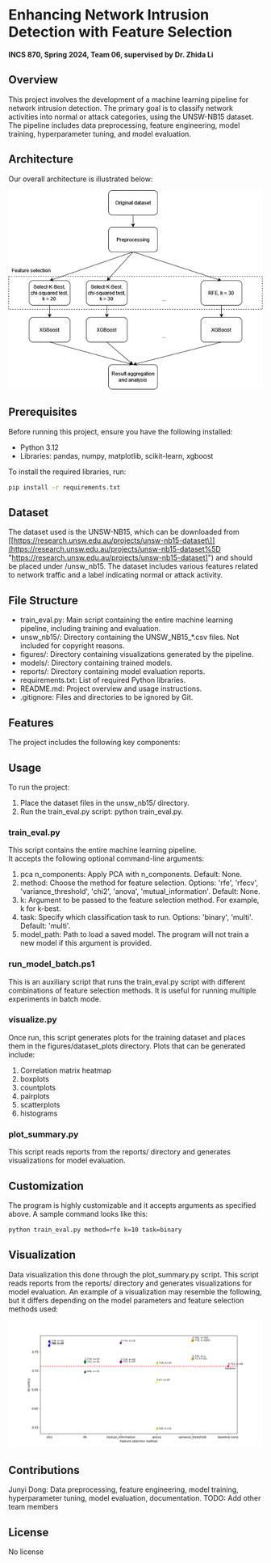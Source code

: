 # Enhancing Network Intrusion Detection with Feature Selection
__INCS 870, Spring 2024, Team 06, supervised by Dr. Zhida Li__

## Overview

This project involves the development of a machine learning pipeline for network intrusion detection. The primary goal is to classify network activities into normal or attack categories, using the UNSW-NB15 dataset. The pipeline includes data preprocessing, feature engineering, model training, hyperparameter tuning, and model evaluation.

## Architecture

Our overall architecture is illustrated below:

![Architecture](/diagrams/architecture.drawio.png)

## Prerequisites

Before running this project, ensure you have the following installed:

- Python 3.12
- Libraries: pandas, numpy, matplotlib, scikit-learn, xgboost

To install the required libraries, run:

```bash
pip install -r requirements.txt
```

## Dataset

The dataset used is the UNSW-NB15, which can be downloaded from \[[https://research.unsw.edu.au/projects/unsw-nb15-dataset\]](https://research.unsw.edu.au/projects/unsw-nb15-dataset%5D "https://research.unsw.edu.au/projects/unsw-nb15-dataset]") and should be placed under /unsw_nb15. The dataset includes various features related to network traffic and a label indicating normal or attack activity.

## File Structure

- train\_eval.py: Main script containing the entire machine learning pipeline, including training and evaluation.
- unsw\_nb15/: Directory containing the UNSW\_NB15\_\*.csv files. Not included for copyright reasons.
- figures/: Directory containing visualizations generated by the pipeline.
- models/: Directory containing trained models.
- reports/: Directory containing model evaluation reports.
- requirements.txt: List of required Python libraries.
- README.md: Project overview and usage instructions.
- .gitignore: Files and directories to be ignored by Git.

## Features

The project includes the following key components:

## Usage

To run the project:

1.  Place the dataset files in the unsw\_nb15/ directory.
2.  Run the train\_eval.py script: python train\_eval.py.

### train\_eval.py

This script contains the entire machine learning pipeline.  
It accepts the following optional command-line arguments:

1.  pca n\_components: Apply PCA with n\_components. Default: None.
2.  method: Choose the method for feature selection. Options: 'rfe', 'rfecv', 'variance\_threshold', 'chi2', 'anova', 'mutual\_information'. Default: None.
3.  k: Argument to be passed to the feature selection method. For example, k for k-best.
4.  task: Specify which classification task to run. Options: 'binary', 'multi'. Default: 'multi'.
5.  model\_path: Path to load a saved model. The program will not train a new model if this argument is provided.

### run\_model\_batch.ps1

This is an auxiliary script that runs the train\_eval.py script with different combinations of feature selection methods. It is useful for running multiple experiments in batch mode.

### visualize.py

Once run, this script generates plots for the training dataset and places them in the figures/dataset\_plots directory. Plots that can be generated include:

1.  Correlation matrix heatmap
2.  boxplots
3.  countplots
4.  pairplots
5.  scatterplots
6.  histograms

### plot\_summary.py

This script reads reports from the reports/ directory and generates visualizations for model evaluation.

## Customization

The program is highly customizable and it accepts arguments as specified above. A sample command looks like this:

```bash
python train_eval.py method=rfe k=10 task=binary
```

## Visualization

Data visualization this done through the plot_summary.py script. This script reads reports from the reports/ directory and generates visualizations for model evaluation. An example of a visualization may resemble the following, but it differs depending on the model parameters and feature selection methods used:

![Visualization](/figures/summary_example.png)

## Contributions

Junyi Dong: Data preprocessing, feature engineering, model training, hyperparameter tuning, model evaluation, documentation.
TODO: Add other team members

## License

No license